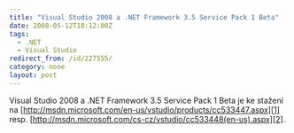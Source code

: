 ```yaml
---
title: "Visual Studio 2008 a .NET Framework 3.5 Service Pack 1 Beta"
date: 2008-05-12T18:12:00Z
tags:
  - .NET
  - Visual Studio
redirect_from: /id/227555/
category: none
layout: post
---
```

Visual Studio 2008 a .NET Framework 3.5 Service Pack 1 Beta je ke stažení na [http://msdn.microsoft.com/en-us/vstudio/products/cc533447.aspx][1] resp. [http://msdn.microsoft.com/cs-cz/vstudio/cc533448(en-us).aspx][2].

[1]: http://msdn.microsoft.com/en-us/vstudio/products/cc533447.aspx
[2]: http://msdn.microsoft.com/cs-cz/vstudio/cc533448(en-us).aspx
